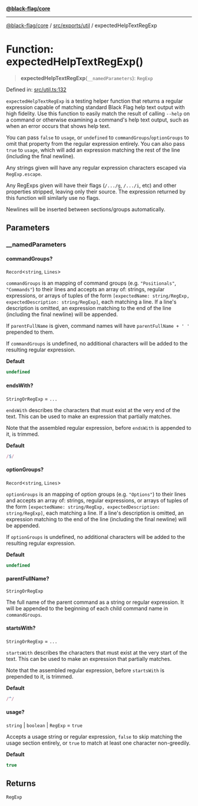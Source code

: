 [**@black-flag/core**](../../../../README.md)

***

[@black-flag/core](../../../../README.md) / [src/exports/util](../README.md) / expectedHelpTextRegExp

# Function: expectedHelpTextRegExp()

> **expectedHelpTextRegExp**(`__namedParameters`): `RegExp`

Defined in: [src/util.ts:132](https://github.com/Xunnamius/black-flag/blob/8d031666f2b06def50a0b12d4e86a7961a49e69d/src/util.ts#L132)

`expectedHelpTextRegExp` is a testing helper function that returns a regular
expression capable of matching standard Black Flag help text output with high
fidelity. Use this function to easily match the result of calling `--help` on
a command or otherwise examining a command's help text output, such as when
an error occurs that shows help text.

You can pass `false` to `usage`, or `undefined` to
`commandGroups`/`optionGroups` to omit that property from the regular
expression entirely. You can also pass `true` to `usage`, which will add an
expression matching the rest of the line (including the final newline).

Any strings given will have any regular expression characters escaped via
`RegExp.escape`.

Any RegExps given will have their flags (`/.../g`, `/.../i`, etc) and other
properties stripped, leaving only their source. The expression returned by
this function will similarly use no flags.

Newlines will be inserted between sections/groups automatically.

## Parameters

### \_\_namedParameters

#### commandGroups?

`Record`\<`string`, `Lines`\>

`commandGroups` is an mapping of command groups (e.g. `"Positionals"`,
`"Commands"`) to their lines and accepts an array of: strings, regular
expressions, or arrays of tuples of the form `[expectedName: string/RegExp,
expectedDescription: string/RegExp]`, each matching a line. If a line's
description is omitted, an expression matching to the end of the line
(including the final newline) will be appended.

If `parentFullName` is given, command names will have `parentFullName + '
'` prepended to them.

If `commandGroups` is undefined, no additional characters will be added to
the resulting regular expression.

**Default**

```ts
undefined
```

#### endsWith?

`StringOrRegExp` = `...`

`endsWith` describes the characters that must exist at the very end of the
text. This can be used to make an expression that partially matches.

Note that the assembled regular expression, before `endsWith` is appended
to it, is trimmed.

**Default**

```ts
/$/
```

#### optionGroups?

`Record`\<`string`, `Lines`\>

`optionGroups` is an mapping of option groups (e.g. `"Options"`) to their
lines and accepts an array of: strings, regular expressions, or arrays of
tuples of the form `[expectedName: string/RegExp, expectedDescription:
string/RegExp]`, each matching a line. If a line's description is omitted,
an expression matching to the end of the line (including the final newline)
will be appended.

If `optionGroups` is undefined, no additional characters will be added to
the resulting regular expression.

**Default**

```ts
undefined
```

#### parentFullName?

`StringOrRegExp`

The full name of the parent command as a string or regular expression. It
will be appended to the beginning of each child command name in
`commandGroups`.

#### startsWith?

`StringOrRegExp` = `...`

`startsWith` describes the characters that must exist at the very start of
the text. This can be used to make an expression that partially matches.

Note that the assembled regular expression, before `startsWith` is
prepended to it, is trimmed.

**Default**

```ts
/^/
```

#### usage?

`string` \| `boolean` \| `RegExp` = `true`

Accepts a usage string or regular expression, `false` to skip matching the
usage section entirely, or `true` to match at least one character
non-greedily.

**Default**

```ts
true
```

## Returns

`RegExp`
